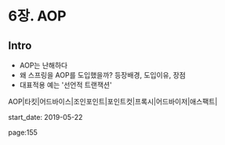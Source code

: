 # 6장. AOP

## Intro
- AOP는 난해하다
- 왜 스프링을 AOP를 도입했을까? 등장배경, 도입이유, 장점
- 대표적용 예는 '선언적 트랜잭션'


AOP|타킷|어드바이스|조인포인트|포인트컷|프록시|어드바이저|애스팩트|

start_date: 2019-05-22

page:155
